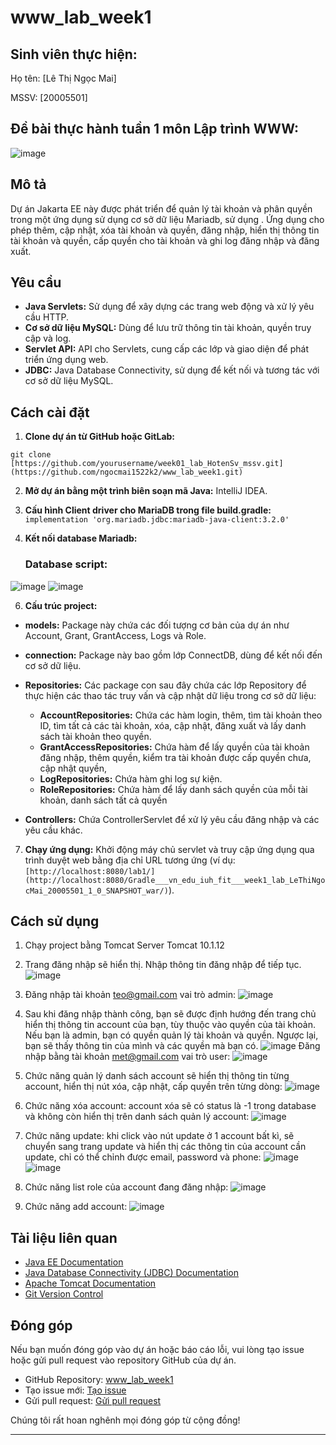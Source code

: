 # www_lab_week1
## Sinh viên thực hiện:

Họ tên: [Lê Thị Ngọc Mai]

MSSV: [20005501]

## Đề bài thực hành tuần 1 môn Lập trình WWW:
![image](https://github.com/ngocmai1522k2/www_lab_week1/assets/144517477/a8411a54-d7b8-4844-8a1d-97a536bc8c6b)


## Mô tả

Dự án Jakarta EE này được phát triển để quản lý tài khoản và phân quyền trong một ứng dụng sử dụng cơ sở dữ liệu Mariadb, sử dụng . Ứng dụng cho phép thêm, cập nhật, xóa tài khoản và quyền, đăng nhập, hiển thị thông tin tài khoản và quyền, cấp quyền cho tài khoản và ghi log đăng nhập và đăng xuất.

## Yêu cầu

- **Java Servlets:** Sử dụng để xây dựng các trang web động và xử lý yêu cầu HTTP.
- **Cơ sở dữ liệu MySQL:** Dùng để lưu trữ thông tin tài khoản, quyền truy cập và log.
- **Servlet API:** API cho Servlets, cung cấp các lớp và giao diện để phát triển ứng dụng web.
- **JDBC:** Java Database Connectivity, sử dụng để kết nối và tương tác với cơ sở dữ liệu MySQL.

## Cách cài đặt

1. **Clone dự án từ GitHub hoặc GitLab:**

```
git clone [https://github.com/yourusername/week01_lab_HotenSv_mssv.git](https://github.com/ngocmai1522k2/www_lab_week1.git)
```

2. **Mở dự án bằng một trình biên soạn mã Java:** IntelliJ IDEA.

3. **Cấu hình Client driver cho MariaDB trong file build.gradle:**
 ```implementation 'org.mariadb.jdbc:mariadb-java-client:3.2.0' ```
4. **Kết nối database Mariadb:**
   ### Database script: 
![image](https://github.com/ngocmai1522k2/www_lab_week1/assets/144517477/692815b4-8a2c-4fe0-add3-8c86310ead92)
![image](https://github.com/ngocmai1522k2/www_lab_week1/assets/144517477/d9076011-6038-4263-86a8-5b1fee53562a)

6. **Cấu trúc project:**
  - **models:** Package này chứa các đối tượng cơ bản của dự án như Account, Grant, GrantAccess, Logs và Role.

  - **connection:** Package này bao gồm lớp ConnectDB, dùng để kết nối đến cơ sở dữ liệu.

  - **Repositories:** Các package con sau đây chứa các lớp Repository để thực hiện các thao tác truy vấn và cập nhật dữ liệu trong cơ sở dữ liệu:
      + **AccountRepositories:** Chứa các hàm login, thêm, tìm tài khoản theo ID, tìm tất cả các tài khoản, xóa, cập nhật,  đăng xuất và lấy danh sách tài khoản theo quyền.
      + **GrantAccessRepositories:** Chứa hàm để lấy quyền của tài khoản đăng nhập, thêm quyền, kiểm tra tài khoản được cấp quyền chưa, cập nhật quyền, 
      + **LogRepositories:** Chứa hàm ghi log sự kiện.
      + **RoleRepositories:** Chứa hàm để lấy danh sách quyền của mỗi tài khoản, danh sách tất cả quyền

  - **Controllers:** Chứa ControllerServlet để xử lý yêu cầu đăng nhập và các yêu cầu khác.

7. **Chạy ứng dụng:** Khởi động máy chủ servlet và truy cập ứng dụng qua trình duyệt web bằng địa chỉ URL tương ứng (ví dụ: `[http://localhost:8080/lab1/](http://localhost:8080/Gradle___vn_edu_iuh_fit___week1_lab_LeThiNgocMai_20005501_1_0_SNAPSHOT_war/)`).

## Cách sử dụng

1. Chạy project bằng Tomcat Server Tomcat 10.1.12

2. Trang đăng nhập sẽ hiển thị. Nhập thông tin đăng nhập để tiếp tục.
  ![image](https://github.com/ngocmai1522k2/www_lab_week1/assets/144517477/8a8c25e9-8d97-4e54-ae67-b21531d2475f)

3. Đăng nhập tài khoản teo@gmail.com vai trò admin:
  ![image](https://github.com/ngocmai1522k2/www_lab_week1/assets/144517477/d4a9cd7c-9770-4344-9e02-3278f51e8ed1)

4. Sau khi đăng nhập thành công, bạn sẽ được định hướng đến trang chủ hiển thị thông tin account của bạn, tùy thuộc vào quyền của tài khoản. Nếu bạn là admin, bạn có quyền quản lý tài khoản và quyền. Ngược lại, bạn sẽ thấy thông tin của mình và các quyền mà bạn có.
  ![image](https://github.com/ngocmai1522k2/www_lab_week1/assets/144517477/95f533a5-59e9-44c2-bb70-3a3555988191)
   Đăng nhập bằng tài khoản met@gmail.com vai trò user:
  ![image](https://github.com/ngocmai1522k2/www_lab_week1/assets/144517477/21df2eef-bb7c-488b-8c98-cdbfa204c1ec)

5. Chức năng quản lý danh sách account sẽ hiển thị thông tin từng account,  hiển thị nút xóa, cập nhật, cấp quyền trên từng dòng:
  ![image](https://github.com/ngocmai1522k2/www_lab_week1/assets/144517477/297d3087-bac9-47fa-a53c-00dcd822ed43)
6. Chức năng xóa account: account xóa sẽ có status là -1 trong database và không còn hiển thị trên danh sách quản lý account:
  ![image](https://github.com/ngocmai1522k2/www_lab_week1/assets/144517477/7cad9909-eea4-4582-ae4e-8d91a5acc650)
7. Chức năng update: khi click vào nút update ở 1 account bất kì, sẽ chuyển sang trang update và hiển thị các thông tin của account cần update, chỉ có thể chỉnh được email, password và phone:
  ![image](https://github.com/ngocmai1522k2/www_lab_week1/assets/144517477/fc8bfd85-8419-4d31-bce4-abff6623cda8)
  ![image](https://github.com/ngocmai1522k2/www_lab_week1/assets/144517477/e8e4f00c-fb27-4ead-9019-e28fb2df62dd)
8. Chức năng list role của account đang đăng nhập:
   ![image](https://github.com/ngocmai1522k2/www_lab_week1/assets/144517477/1ce7099b-e511-4ee7-9cf7-2197efc260d5)
9. Chức năng add account:
    ![image](https://github.com/ngocmai1522k2/www_lab_week1/assets/144517477/f1676ef8-1beb-42e7-a422-d7a88b30b7e7)

## Tài liệu liên quan

- [Java EE Documentation](https://javaee.github.io/javaee-spec/)
- [Java Database Connectivity (JDBC) Documentation](https://docs.oracle.com/en/java/javase/16/docs/api/java.sql/java/sql/package-summary.html)
- [Apache Tomcat Documentation](https://tomcat.apache.org/tomcat-9.0-doc/index.html)
- [Git Version Control](https://git-scm.com/book/en/v2)


## Đóng góp

Nếu bạn muốn đóng góp vào dự án hoặc báo cáo lỗi, vui lòng tạo issue hoặc gửi pull request vào repository GitHub của dự án.

- GitHub Repository: [www_lab_week1]([link_repository](https://github.com/ngocmai1522k2/www_lab_week1))
- Tạo issue mới: [Tạo issue]([link_tao_issue](https://github.com/ngocmai1522k2/www_lab_week1/issues/new))
- Gửi pull request: [Gửi pull request]([link_gui_pull_request](https://github.com/ngocmai1522k2/www_lab_week1/compare))

Chúng tôi rất hoan nghênh mọi đóng góp từ cộng đồng!

---
